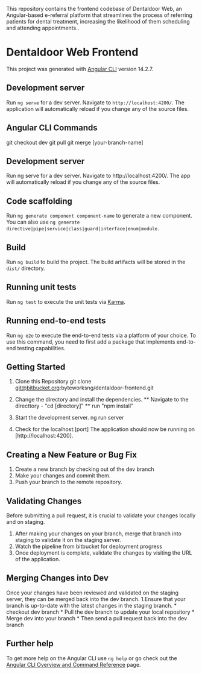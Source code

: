 This repository contains the frontend codebase of Dentaldoor Web, an Angular-based e-referral platform that streamlines the process of referring patients for dental treatment, increasing the likelihood of them scheduling and attending appointments..

# Dentaldoor Web Frontend

  This project was generated with [Angular CLI](https://github.com/angular/angular-cli) version 14.2.7.

## Development server

Run `ng serve` for a dev server. Navigate to `http://localhost:4200/`. The application will automatically reload if you change any of the source files.

## Angular CLI Commands
  git checkout dev
  git pull
  git merge [your-branch-name]

## Development server
Run ng serve for a dev server. Navigate to http://localhost:4200/. The app will automatically reload if you change any of the source files.


## Code scaffolding

  Run `ng generate component component-name` to generate a new component. You can also use `ng generate directive|pipe|service|class|guard|interface|enum|module`.

## Build

  Run `ng build` to build the project. The build artifacts will be stored in the `dist/` directory.

## Running unit tests

  Run `ng test` to execute the unit tests via [Karma](https://karma-runner.github.io).

## Running end-to-end tests

  Run `ng e2e` to execute the end-to-end tests via a platform of your choice. To use this command, you need to first add a package that implements end-to-end testing capabilities.

## Getting Started

1.	Clone this Repository
  git clone git@bitbucket.org:byteworksng/dentaldoor-frontend.git

2.	Change the directory and install the dependencies.
  ** Navigate to the directtory -  "cd [directory]"
  ** run "npm install"
3.	Start the development server.
  ng run server

4.	Check for the localhost:[port]
  The application should now be running on [http://localhost:4200].

## Creating a New Feature or Bug Fix
  1.	Create a new branch by checking out of the dev branch
  2.	Make your changes and commit them.
  3.	Push your branch to the remote repository.

## Validating Changes
  Before submitting a pull request, it is crucial to validate your changes locally and on staging.
  1. After making your changes on your branch, merge that branch into staging to validate it on the staging server.
  2. Watch the pipeline from bitbucket for deployment progress
  3. Once deployment is complete, validate the changes by visiting the URL of the application.

## Merging Changes into Dev
  Once your changes have been reviewed and validated on the staging server, they can be merged back into the dev branch.
  1.Ensure that your branch is up-to-date with the latest changes in the staging branch.
    * checkout dev branch
    * Pull the dev branch to update your local repository
    * Merge dev into your branch
    * Then send a pull request back into the dev branch

## Further help

To get more help on the Angular CLI use `ng help` or go check out the [Angular CLI Overview and Command Reference](https://angular.io/cli) page.
